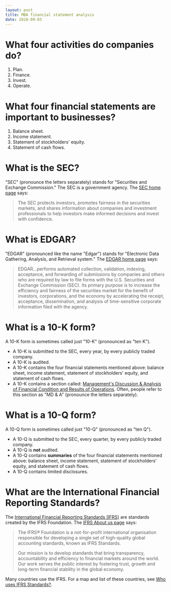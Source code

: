 ```yaml
---
layout: post
title: MBA financial statement analysis
date: 2018-09-03
---
```


# What four activities do companies do?

1. Plan.
2. Finance.
3. Invest.
4. Operate.

# What four financial statements are important to businesses?

1. Balance sheet.
2. Income statement.
3. Statement of stockholders' equity.
4. Statement of cash flows.

# What is the SEC?

"SEC" (pronounce the letters separately) stands for "Securities and Exchange Commission." The SEC is a government agency. The [SEC home page](https://www.sec.gov/) says:

> The SEC protects investors, promotes fairness in the securities markets, and shares information about companies and investment professionals to help investors make informed decisions and invest with confidence.

# What is EDGAR?

"EDGAR" (pronounced like the name "Edgar") stands for "Electronic Data Gathering, Analysis, and Retrieval system." The [EDGAR home page](https://www.sec.gov/edgar/aboutedgar.htm) says:

> EDGAR...performs automated collection, validation, indexing, acceptance, and forwarding of submissions by companies and others who are required by law to file forms with the U.S. Securities and Exchange Commission (SEC). Its primary purpose is to increase the efficiency and fairness of the securities market for the benefit of investors, corporations, and the economy by accelerating the receipt, acceptance, dissemination, and analysis of time-sensitive corporate information filed with the agency.

# What is a 10-K form?

A 10-K form is sometimes called just "10-K" (pronounced as "ten K").

* A 10-K is submitted to the SEC, every year, by every publicly traded company.
* A 10-K is audited.
* A 10-K contains the four financial statements mentioned above: balance sheet, income statement, statement of stockholders' equity, and statement of cash flows.
* A 10-K contains a section called: [Management's Discussion & Analysis of Financial Condition and Results of Operations](https://www.sec.gov/news/press/2003-179.htm). Often, people refer to this section as "MD & A" (pronounce the letters separately).

# What is a 10-Q form?

A 10-Q form is sometimes called just "10-Q" (pronounced as "ten Q").

* A 10-Q is submitted to the SEC, every quarter, by every publicly traded company.
* A 10-Q is __not__ audited.
* A 10-Q contains __summaries__ of the four financial statements mentioned above: balance sheet, income statement, statement of stockholders' equity, and statement of cash flows.
* A 10-Q contains limited disclosures.

# What are the International Financial Reporting Standards?

The [International Financial Reporting Standards (IFRS)](https://www.ifrs.org/) are standards created by the IFRS Foundation. The [IFRS About us page](https://www.ifrs.org/about-us/) says:

> The IFRS® Foundation is a not-for-profit international organisation responsible for developing a single set of high-quality global accounting standards, known as IFRS Standards. 
>
> Our mission is to develop standards that bring transparency, accountability and efficiency to financial markets around the world. Our work serves the public interest by fostering trust, growth and long-term financial stability in the global economy.

Many countries use the IFRS. For a map and list of these countries, see [Who uses IFRS Standards?](https://www.ifrs.org/use-around-the-world/use-of-ifrs-standards-by-jurisdiction/).
